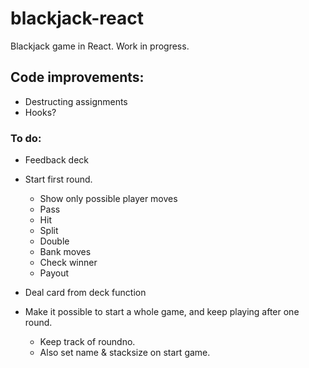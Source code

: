 # blackjack-react
Blackjack game in React.
Work in progress.

## Code improvements:
- Destructing assignments
- Hooks?

### To do:
- Feedback deck

- Start first round.
  - Show only possible player moves
  - Pass
  - Hit
  - Split
  - Double
  - Bank moves
  - Check winner
  - Payout

- Deal card from deck function

- Make it possible to start a whole game, and keep playing after one round.
  - Keep track of roundno.
  - Also set name & stacksize on start game.
